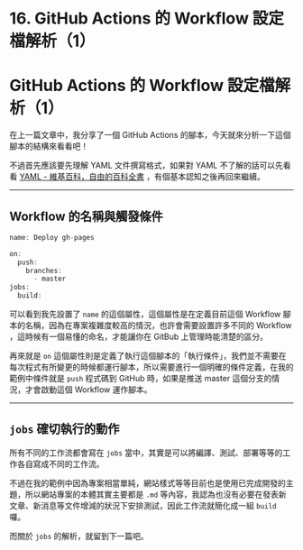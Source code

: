# 16. GitHub Actions 的 Workflow 設定檔解析（1）

# GitHub Actions 的 Workflow 設定檔解析（1）

在上一篇文章中，我分享了一個 GitHub Actions 的腳本，今天就來分析一下這個腳本的結構來看看吧！

不過首先應該要先理解 YAML 文件撰寫格式，如果對 YAML 不了解的話可以先看看 [YAML - 維基百科，自由的百科全書](https://zh.wikipedia.org/wiki/YAML) ，有個基本認知之後再回來繼續。

---

## Workflow 的名稱與觸發條件

```jsx
name: Deploy gh-pages

on:
  push:
    branches:
      - master
jobs:
  build:
```

可以看到我先設置了 `name` 的這個屬性，這個屬性是在定義目前這個 Workflow 腳本的名稱，因為在專案複雜度較高的情況，也許會需要設置許多不同的 Workflow ，這時候有一個易懂的命名，才能讓你在 GitBub 上管理時能清楚的區分。

再來就是 `on` 這個屬性則是定義了執行這個腳本的「執行條件」，我們並不需要在每次程式有所變更的時候都運行腳本，所以需要進行一個明確的條件定義，在我的範例中條件就是 `push` 程式碼到 GitHub 時，如果是推送 master 這個分支的情況，才會啟動這個 Workflow 運作腳本。

---

## `jobs` 確切執行的動作

所有不同的工作流都會寫在 `jobs` 當中，其實是可以將編譯、測試、部署等等的工作各自寫成不同的工作流。

不過在我的範例中因為專案相當單純，網站樣式等等目前也是使用已完成開發的主題，所以網站專案的本體其實主要都是 `.md` 等內容，我認為也沒有必要在發表新文章、新消息等文件增減的狀況下安排測試，因此工作流就簡化成一組 `build` 囉。

而關於 `jobs` 的解析，就留到下一篇吧。